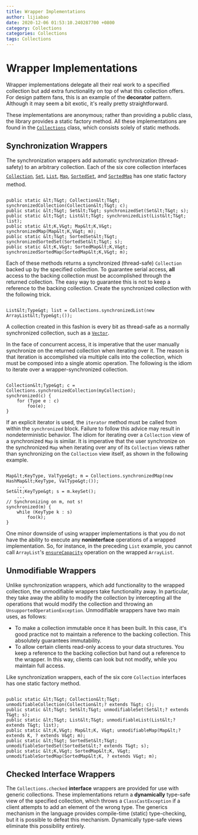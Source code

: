 ```yaml
---
title: Wrapper Implementations
author: lijiabao
date: 2020-12-06 01:53:10.240287700 +0800
category: Collections
categories: Collections
tags: Collections
---
```


# Wrapper Implementations

Wrapper implementations delegate all their real work to a specified collection but add extra functionality on top of what this collection offers. For design pattern fans, this is an example of the **decorator** pattern. Although it may seem a bit exotic, it's really pretty straightforward.

These implementations are anonymous; rather than providing a public class, the library provides a static factory method. All these implementations are found in the 
[`Collections`](https://docs.oracle.com/javase/8/docs/api/java/util/Collections.html) class, which consists solely of static methods.

## Synchronization Wrappers

The synchronization wrappers add automatic synchronization (thread-safety) to an arbitrary collection. Each of the six core collection interfaces &#151; 
[`Collection`](https://docs.oracle.com/javase/8/docs/api/java/util/Collection.html), 
[`Set`](https://docs.oracle.com/javase/8/docs/api/java/util/Set.html), 
[`List`](https://docs.oracle.com/javase/8/docs/api/java/util/List.html), 
[`Map`](https://docs.oracle.com/javase/8/docs/api/java/util/Map.html), 
[`SortedSet`](https://docs.oracle.com/javase/8/docs/api/java/util/SortedSet.html), and 
[`SortedMap`](https://docs.oracle.com/javase/8/docs/api/java/util/SortedMap.html) &#151; has one static factory method.

```

public static &lt;T&gt; Collection&lt;T&gt; synchronizedCollection(Collection&lt;T&gt; c);
public static &lt;T&gt; Set&lt;T&gt; synchronizedSet(Set&lt;T&gt; s);
public static &lt;T&gt; List&lt;T&gt; synchronizedList(List&lt;T&gt; list);
public static &lt;K,V&gt; Map&lt;K,V&gt; synchronizedMap(Map&lt;K,V&gt; m);
public static &lt;T&gt; SortedSet&lt;T&gt; synchronizedSortedSet(SortedSet&lt;T&gt; s);
public static &lt;K,V&gt; SortedMap&lt;K,V&gt; synchronizedSortedMap(SortedMap&lt;K,V&gt; m);

```

Each of these methods returns a synchronized (thread-safe) `Collection` backed up by the specified collection. To guarantee serial access, **all** access to the backing collection must be accomplished through the returned collection. The easy way to guarantee this is not to keep a reference to the backing collection. Create the synchronized collection with the following trick.

```

List&lt;Type&gt; list = Collections.synchronizedList(new ArrayList&lt;Type&gt;());

```

A collection created in this fashion is every bit as thread-safe as a normally synchronized collection, such as a 
[`Vector`](https://docs.oracle.com/javase/8/docs/api/java/util/Vector.html).

In the face of concurrent access, it is imperative that the user manually synchronize on the returned collection when iterating over it. The reason is that iteration is accomplished via multiple calls into the collection, which must be composed into a single atomic operation. The following is the idiom to iterate over a wrapper-synchronized collection.

```

Collection&lt;Type&gt; c = Collections.synchronizedCollection(myCollection);
synchronized(c) {
    for (Type e : c)
        foo(e);
}

```

If an explicit iterator is used, the `iterator` method must be called from within the `synchronized` block. Failure to follow this advice may result in nondeterministic behavior. The idiom for iterating over a `Collection` view of a synchronized `Map` is similar. It is imperative that the user synchronize on the synchronized `Map` when iterating over any of its `Collection` views rather than synchronizing on the `Collection` view itself, as shown in the following example.

```

Map&lt;KeyType, ValType&gt; m = Collections.synchronizedMap(new HashMap&lt;KeyType, ValType&gt;());
    ...
Set&lt;KeyType&gt; s = m.keySet();
    ...
// Synchronizing on m, not s!
synchronized(m) {
    while (KeyType k : s)
        foo(k);
}

```

One minor downside of using wrapper implementations is that you do not have the ability to execute any **noninterface** operations of a wrapped implementation. So, for instance, in the preceding `List` example, you cannot call `ArrayList`'s 
[`ensureCapacity`](https://docs.oracle.com/javase/8/docs/api/java/util/ArrayList.html#ensureCapacity-int-) operation on the wrapped `ArrayList`.

## Unmodifiable Wrappers

Unlike synchronization wrappers, which add functionality to the wrapped collection, the unmodifiable wrappers take functionality away. In particular, they take away the ability to modify the collection by intercepting all the operations that would modify the collection and throwing an `UnsupportedOperationException`. Unmodifiable wrappers have two main uses, as follows:

- To make a collection immutable once it has been built. In this case, it's good practice not to maintain a reference to the backing collection. This absolutely guarantees immutability.
- To allow certain clients read-only access to your data structures. You keep a reference to the backing collection but hand out a reference to the wrapper. In this way, clients can look but not modify, while you maintain full access.

Like synchronization wrappers, each of the six core `Collection` interfaces has one static factory method.

```

public static &lt;T&gt; Collection&lt;T&gt; unmodifiableCollection(Collection&lt;? extends T&gt; c);
public static &lt;T&gt; Set&lt;T&gt; unmodifiableSet(Set&lt;? extends T&gt; s);
public static &lt;T&gt; List&lt;T&gt; unmodifiableList(List&lt;? extends T&gt; list);
public static &lt;K,V&gt; Map&lt;K, V&gt; unmodifiableMap(Map&lt;? extends K, ? extends V&gt; m);
public static &lt;T&gt; SortedSet&lt;T&gt; unmodifiableSortedSet(SortedSet&lt;? extends T&gt; s);
public static &lt;K,V&gt; SortedMap&lt;K, V&gt; unmodifiableSortedMap(SortedMap&lt;K, ? extends V&gt; m);

```

## Checked Interface Wrappers

The `Collections.checked` **interface** wrappers are provided for use with generic collections. These implementations return a **dynamically** type-safe view of the specified collection, which throws a `ClassCastException` if a client attempts to add an element of the wrong type. The generics mechanism in the language provides compile-time (static) type-checking, but it is possible to defeat this mechanism. Dynamically type-safe views eliminate this possibility entirely.
